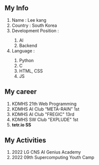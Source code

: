 <h2> My Info </h2>
<ol>
  <li>Name : Lee kang </li>
  <li>Country : South Korea</li>
  <li>Development Position : </li>
  
  <ol> 
     <li>Al</li>
    <li>Backend</li>
  </ol>
 
  <li>Language :</li>
  <ol>
   <li>Python</li>
   <li>C</li>
   <li>HTML, CSS</li>
   <li>JS</li>
 </ol>
</ol>
  
<h2>My career</h2>
  <ol>
    <li>KDMHS 21th Web Programming</li>
    <li>KDMHS AI Club “META-RAIN” 1st</li>
    <li>KDMHS AI Club "FREGIC" 13rd</li>
    <li>KDMHS SW Club "EXPLUDE" 1st</li>
    <li> <b>tetr.io SS</b></li>
  </ol>
  
<h2>My Activities</h2>
  <ol>
    <li>2022 LG CNS AI Genius Academy</li>
    <li>2022 09th Supercomputing Youth Camp</li>
  </ol>
